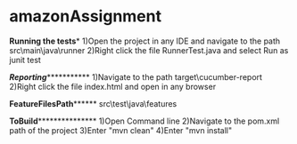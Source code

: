 # amazonAssignment
**********************Running the tests***********************
1)Open the project in any IDE and navigate to the path src\main\java\runner
2)Right click the file RunnerTest.java and select Run as junit test

*********************Reporting********************************
1)Navigate to the path target\cucumber-report
2)Right click the file index.html and open in any browser

********************FeatureFilesPath**************************
src\test\java\features

********************ToBuild***********************************
1)Open Command line
2)Navigate to the pom.xml path of the project
3)Enter "mvn clean"
4)Enter "mvn install"
